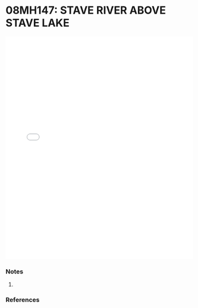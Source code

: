 # 08MH147: STAVE RIVER ABOVE STAVE LAKE

<iframe src="/distribution_estimation/_static/stations/08MH147_fdc.html" width="100%" height="600" frameborder="0"></iframe>

### Notes
1. 

### References

